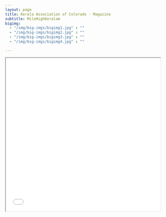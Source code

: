 ```yaml
---
layout: page
title: Kerala Association of Colorado - Magazine
subtitle: MileHighKeralam
bigimg:
  - "/img/big-imgs/bigimg1.jpg" : ""
  - "/img/big-imgs/bigimg2.jpg" : ""
  - "/img/big-imgs/bigimg3.jpg" : ""
  - "/img/big-imgs/bigimg4.jpg" : ""

---
```


<iframe src="/milehighkerala/MileHighKeralam_20181214_vol1.pdf" width="100%" height="500px">
This browser does not support PDFs. Please download the PDF to view it
  <a href="/milehighkerala/MileHighKeralam_20181214_vol1.pdf">Download PDF </a></iframe>
